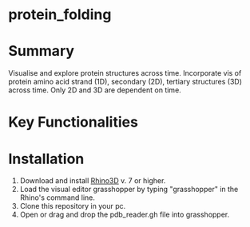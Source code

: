 # protein_folding


<!--- just![CROP4](https://github.com/alan-turing-institute/CROP_unity/blob/master/Assets/media/crop_1.gif) --->

# Summary

Visualise and explore protein structures across time. Incorporate vis of protein amino acid strand (1D), secondary (2D), tertiary structures (3D) across time. Only 2D and 3D are dependent on time.


# Key Functionalities


# Installation
1. Download and install [Rhino3D](https://www.rhino3d.com/) v. 7 or higher. 
2. Load the visual editor grasshopper by typing "grasshopper" in the Rhino's command line.
3. Clone this repository in your pc.
4. Open or drag and drop the pdb_reader.gh file into grasshopper. 


